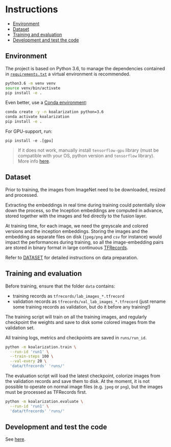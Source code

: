 # Instructions

- [Environment](#environment)
- [Dataset](#dataset)
- [Training and evaluation](#training-and-evaluation)
- [Development and test the code](#development-and-test-the-code)

## Environment
The project is based on Python 3.6, to manage the dependencies contained in 
[`requirements.txt`](requirements.txt) a virtual environment is recommended.

```bash
python3.6 -m venv venv
source venv/bin/activate
pip install -e .
```

Even better, use a [Conda environment](https://docs.conda.io/):
```bash
conda create -y -n koalarization python=3.6
conda activate koalarization
pip install -e .
```

For GPU-support, run:

```
pip install -e .[gpu]
```

> If it does not work, manually install `tensorflow-gpu` library (must be compatible with your OS, python version and
> `tensorflow` library). More info [here](https://www.tensorflow.org/install/gpu).

## Dataset
Prior to training, the images from ImageNet need to be downloaded, resized and processed.

Extracting the embeddings in real time during training could potentially slow down the process, 
so the Inception embeddings are computed in advance, stored together with the images and fed directly to the fusion layer.   

At training time, for each image, we need the greyscale and colored versions and the inception embeddings. 
Storing the images and the embedding as separate files on disk (`jpeg/png` and `csv` for instance) would impact 
the performances during training, so all the image-embedding pairs are stored in binary format in large 
continuous [TFRecords](https://www.tensorflow.org/programmers_guide/datasets).

Refer to [DATASET](DATASET.md) for detailed instructions on data preparation.

## Training and evaluation

Before training, ensure that the folder `data` contains:
- training records as `tfrecords/lab_images_*.tfrecord`
- validation records as `tfrecords/val_lab_images_*.tfrecord` 
  (just rename some training records as validation, but do it before any training!)

The training script will train on all the training images, and regularly 
checkpoint the weights and save to disk some colored images from the validation set.

All training logs, metrics and checkpoints are saved in `runs/run_id`.

```bash
python -m koalarization.train \
  --run-id 'run1' \
  --train-steps 100 \
  --val-every 20 \
  'data/tfrecords' 'runs/'
```

The evaluation script will load the latest checkpoint, colorize images from the validation 
records and save them to disk. At the moment, it is not possible to operate on normal image
files (e.g. `jpeg` or `png`), but the images must be processed as TFRecords first.
```bash
python -m koalarization.evaluate \
  --run-id 'run1' \
  'data/tfrecords' 'runs/'
```

## Development and test the code

See [here](tests/README.md).